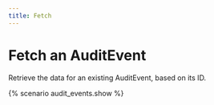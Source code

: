 ```yaml
---
title: Fetch
---
```


# Fetch an AuditEvent

Retrieve the data for an existing AuditEvent, based on its ID.

{% scenario audit_events.show %}
